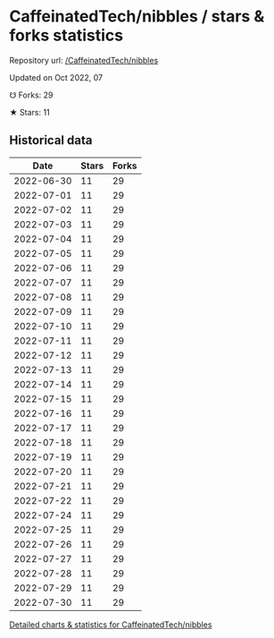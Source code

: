 # CaffeinatedTech/nibbles / stars & forks statistics

Repository url: [/CaffeinatedTech/nibbles](https://github.com/CaffeinatedTech/nibbles)

Updated on Oct 2022, 07

☋ Forks: 29

★ Stars: 11

## Historical data
| Date | Stars | Forks |
|------|-------|-------|
| 2022-06-30 | 11 | 29 | 
| 2022-07-01 | 11 | 29 | 
| 2022-07-02 | 11 | 29 | 
| 2022-07-03 | 11 | 29 | 
| 2022-07-04 | 11 | 29 | 
| 2022-07-05 | 11 | 29 | 
| 2022-07-06 | 11 | 29 | 
| 2022-07-07 | 11 | 29 | 
| 2022-07-08 | 11 | 29 | 
| 2022-07-09 | 11 | 29 | 
| 2022-07-10 | 11 | 29 | 
| 2022-07-11 | 11 | 29 | 
| 2022-07-12 | 11 | 29 | 
| 2022-07-13 | 11 | 29 | 
| 2022-07-14 | 11 | 29 | 
| 2022-07-15 | 11 | 29 | 
| 2022-07-16 | 11 | 29 | 
| 2022-07-17 | 11 | 29 | 
| 2022-07-18 | 11 | 29 | 
| 2022-07-19 | 11 | 29 | 
| 2022-07-20 | 11 | 29 | 
| 2022-07-21 | 11 | 29 | 
| 2022-07-22 | 11 | 29 | 
| 2022-07-24 | 11 | 29 | 
| 2022-07-25 | 11 | 29 | 
| 2022-07-26 | 11 | 29 | 
| 2022-07-27 | 11 | 29 | 
| 2022-07-28 | 11 | 29 | 
| 2022-07-29 | 11 | 29 | 
| 2022-07-30 | 11 | 29 | 


[Detailed charts & statistics for CaffeinatedTech/nibbles](https://reviewgithub.com/rep/CaffeinatedTech/nibbles)
